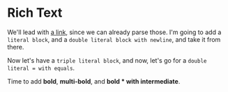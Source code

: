 # Rich Text


  We'll lead with [a link](http://example.com), since we can already
parse those. I'm going to add a `literal block`, and a `double literal
block with newline`, and take it from there. 


Now let's have a `triple literal block`, and now, let's
go for a ` double literal = with equals `.


Time to add **bold**, **multi-bold**, and **bold * with intermediate**.

